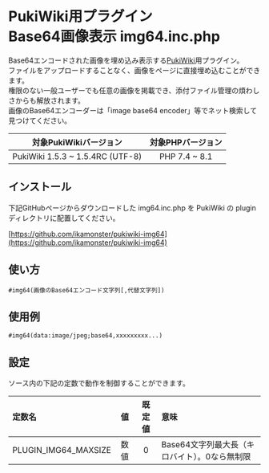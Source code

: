 # PukiWiki用プラグイン<br>Base64画像表示 img64.inc.php

Base64エンコードされた画像を埋め込み表示する[PukiWiki](https://pukiwiki.osdn.jp/)用プラグイン。  
ファイルをアップロードすることなく、画像をページに直接埋め込むことができます。  
権限のない一般ユーザーでも任意の画像を掲載でき、添付ファイル管理の煩わしさからも解放されます。  
画像のBase64エンコーダーは「image base64 encoder」等でネット検索して見つけてください。

|対象PukiWikiバージョン|対象PHPバージョン|
|:---:|:---:|
|PukiWiki 1.5.3 ~ 1.5.4RC (UTF-8)|PHP 7.4 ~ 8.1|

## インストール

下記GitHubページからダウンロードした img64.inc.php を PukiWiki の plugin ディレクトリに配置してください。

[https://github.com/ikamonster/pukiwiki-img64](https://github.com/ikamonster/pukiwiki-img64)

## 使い方

```
#img64(画像のBase64エンコード文字列[,代替文字列])
```

## 使用例

```
#img64(data:image/jpeg;base64,xxxxxxxxx...)
```

## 設定

ソース内の下記の定数で動作を制御することができます。

|定数名|値|既定値|意味|
|:---|:---:|:---:|:---|
|PLUGIN_IMG64_MAXSIZE|数値|0|Base64文字列最大長（キロバイト）。0なら無制限|
